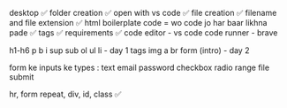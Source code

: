 desktop ✅
folder creation ✅
open with vs code ✅
file creation ✅
filename and file extension ✅
html
boilerplate code = wo code jo har baar likhna pade ✅
tags ✅
requirements ✅
code editor -  vs code
code runner - brave

h1-h6 p b i sup sub ol ul li  - day 1 tags
img a br form (intro) - day 2

form ke inputs ke types :
text
email
password
checkbox
radio
range
file
submit

hr, form repeat, div, id, class ✅
